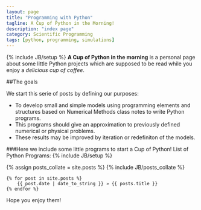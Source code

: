 ```yaml
---
layout: page
title: "Programming with Python"
tagline: A Cup of Python in the Morning!
description: "index page"
category: Scientific Programming
tags: [python, programming, simulations]
---
```

{% include JB/setup %}
**A Cup of Python in the morning** is a personal page about some little Python projects which are supposed to be read while you 
enjoy a *delicious cup of coffee*. 

##The goals

We start this serie of posts by defining our purposes:

* To develop small and simple models using programming elements and structures based on Numerical Methods class notes to write Python programs. 
* This programs should give an approximation to previously defined numerical or physical problems.
* These results may be improved by iteration or redefiniton of the models.

###Here we include some little programs to start a Cup of Python!
List of Python Programs:
{% include JB/setup %}

{% assign posts_collate = site.posts %}
{% include JB/posts_collate %}

    {% for post in site.posts %}
        {{ post.date | date_to_string }} » {{ posts.title }}
    {% endfor %} 

Hope you enjoy them!
